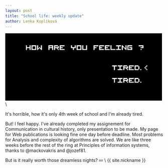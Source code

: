 ```yaml
---
layout: post
title: "School life: weekly update"
author: Lenka Koplíková
---
```


![alt text](/assets/tired.gif)\\

It's horrible, how it's only 4th week of school and I'm already tired. 

But! I feel happy. I've already completed my assignement for Communication in cultural history, only presentation to be made. 
My page for Web publications is looking fine one day before deadline. Most problems for Analysis and complexity of algorithms are solved. 
We are like three weeks before the rest of the ring at Principles of information systems, thanks to @mackovakris and @jozef81.

But is it really worth those dreamless nights? :zzz: \\
{{ site.nickname }}
